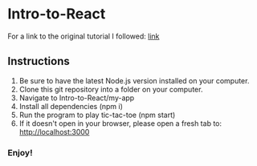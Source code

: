 Intro-to-React
==============

For a link to the original tutorial I followed: [link](https://reactjs.org/tutorial/tutorial.html)


Instructions
-----------

1. Be sure to have the latest Node.js version installed on your computer.
2. Clone this git repository into a folder on your computer.
3. Navigate to Intro-to-React/my-app
4. Install all dependencies (npm i)
5. Run the program to play tic-tac-toe (npm start)
6. If it doesn't open in your browser, please open a fresh tab to: [http://localhost:3000](http://localhost:3000)

### Enjoy!

